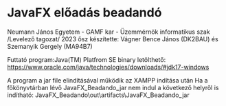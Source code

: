 # JavaFX előadás beadandó
Neumann János Egyetem - GAMF kar - Üzemmérnök informatikus szak /Levelező tagozat/ 2023 ősz
készítette: Vágner Bence János (DK2BAU) és Szemanyik Gergely (MA94B7)

Futtató program:Java(TM) Platfrom SE binary
letölthető: https://www.oracle.com/java/technologies/downloads/#jdk17-windows

A program a jar file elindításával működik az XAMPP indítása után
Ha a főkönyvtárban lévő JavaFX_Beadando_jar nem indul a következő helyről is indítható:
    JavaFX_Beadando\out\artifacts\JavaFX_Beadando_jar